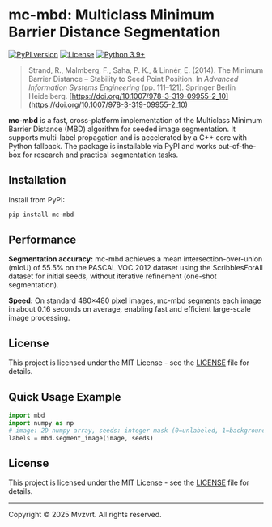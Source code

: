 # mc-mbd: Multiclass Minimum Barrier Distance Segmentation

<p align="left">
  <a href="https://pypi.org/project/mc-mbd/"><img src="https://img.shields.io/pypi/v/mc-mbd.svg" alt="PyPI version"></a>
  <a href="https://github.com/Mvzvrt/minimum-barrier-distance/blob/main/LICENSE"><img src="https://img.shields.io/github/license/Mvzvrt/minimum-barrier-distance.svg" alt="License"></a>
  <a href="https://www.python.org/downloads/"><img src="https://img.shields.io/badge/python-3.9%2B-blue.svg" alt="Python 3.9+"></a>

</p>

> Strand, R., Malmberg, F., Saha, P. K., & Linnér, E. (2014). The Minimum Barrier Distance – Stability to Seed Point Position. In _Advanced Information Systems Engineering_ (pp. 111–121). Springer Berlin Heidelberg. [https://doi.org/10.1007/978-3-319-09955-2_10](https://doi.org/10.1007/978-3-319-09955-2_10)

**mc-mbd** is a fast, cross-platform implementation of the Multiclass Minimum Barrier Distance (MBD) algorithm for seeded image segmentation. It supports multi-label propagation and is accelerated by a C++ core with Python fallback. The package is installable via PyPI and works out-of-the-box for research and practical segmentation tasks.

## Installation

Install from PyPI:

```bash
pip install mc-mbd
```

## Performance

**Segmentation accuracy:**
mc-mbd achieves a mean intersection-over-union (mIoU) of 55.5% on the PASCAL VOC 2012 dataset using the ScribblesForAll dataset for initial seeds, without iterative refinement (one-shot segmentation).

**Speed:**
On standard 480×480 pixel images, mc-mbd segments each image in about 0.16 seconds on average, enabling fast and efficient large-scale image processing.

## License

This project is licensed under the MIT License - see the [LICENSE](LICENSE) file for details.

## Quick Usage Example

```python
import mbd
import numpy as np
# image: 2D numpy array, seeds: integer mask (0=unlabeled, 1=background, 2+=foreground)
labels = mbd.segment_image(image, seeds)
```

## License

This project is licensed under the MIT License - see the [LICENSE](LICENSE) file for details.

---

Copyright © 2025 Mvzvrt. All rights reserved.
